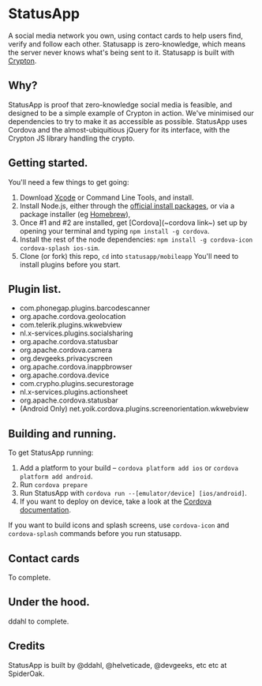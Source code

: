 StatusApp
=========
A social media network you own, using contact cards to help users find, verify and follow each other. Statusapp is zero-knowledge, which means the server never knows what's being sent to it. Statusapp is built with [Crypton](https://crypton.io).

Why?
-------------
StatusApp is proof that zero-knowledge social media is feasible, and designed to be a simple example of Crypton in action. We've minimised our dependencies to try to make it as accessible as possible. StatusApp uses Cordova and the almost-ubiquitious jQuery for its interface, with the Crypton JS library handling the crypto.

Getting started.
-------------
You'll need a few things to get going:  
1. Download [Xcode](https://developer.apple.com/) or Command Line Tools, and install.  
2. Install Node.js, either through the [official install packages](https://nodejs.com), or via a package installer (eg [Homebrew](https://brew.sh)),  
3. Once #1 and #2 are installed, get [Cordova](~cordova link~) set up by opening your terminal and typing `npm install -g cordova`.  
4. Install the rest of the node dependencies: `npm install -g cordova-icon cordova-splash ios-sim`.  
5. Clone (or fork) this repo, `cd` into `statusapp/mobileapp` You'll need to install plugins before you start.  

Plugin list.
-------------
* com.phonegap.plugins.barcodescanner
* org.apache.cordova.geolocation
* com.telerik.plugins.wkwebview
* nl.x-services.plugins.socialsharing
* org.apache.cordova.statusbar
* org.apache.cordova.camera
* org.devgeeks.privacyscreen
* org.apache.cordova.inappbrowser
* org.apache.cordova.device
* com.crypho.plugins.securestorage
* nl.x-services.plugins.actionsheet
* org.apache.cordova.statusbar
* (Android Only) net.yoik.cordova.plugins.screenorientation.wkwebview

Building and running.
-------------
To get StatusApp running:

1. Add a platform to your build – `cordova platform add ios` or `cordova platform add android`.
2. Run `cordova prepare`
3. Run StatusApp with `cordova run --[emulator/device] [ios/android]`.  
4. If you want to deploy on device, take a look at the [Cordova documentation](https://cordova.apache.org/docs/en/5.1.1/).

If you want to build icons and splash screens, use `cordova-icon` and `cordova-splash` commands before you run statusapp.  

Contact cards
-------------
To complete.


Under the hood.
-------------
ddahl to complete.

Credits
-------------
StatusApp is built by @ddahl, @helveticade, @devgeeks, etc etc at SpiderOak.
